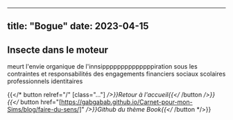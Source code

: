

---
title: "Bogue"
date: 2023-04-15
---

## Insecte dans le moteur


meurt l'envie organique de l'innsippppppppppppppiration  sous les contraintes et responsabilités des engagements financiers sociaux scolaires professionnels identitaires 




{{</* button relref="/" [class="..."] */>}}Retour à l'accueil{{</* /button */>}}
{{</* button href="[https://gabgabab.github.io/Carnet-pour-mon-Sims/blog/faire-du-sens/]" */>}}Github du thème Book{{</* /button */>}}
